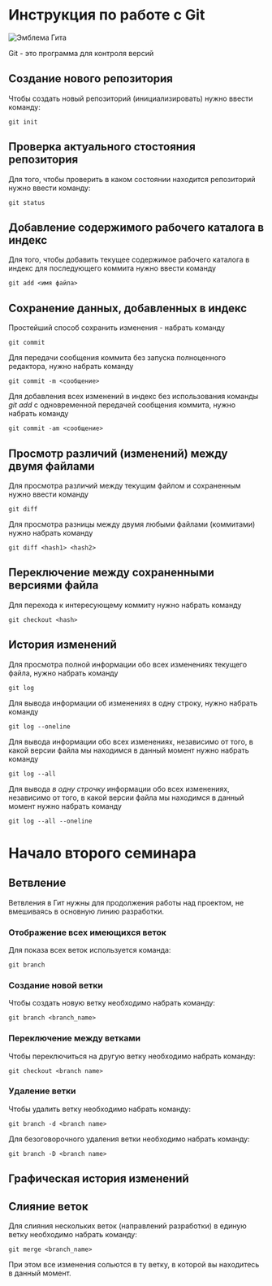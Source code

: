 # Инструкция по работе с Git

![Эмблема Гита](image1.png)

Git - это программа для контроля версий

## Создание нового репозитория

Чтобы создать новый репозиторий (инициализировать) нужно ввести команду:

    git init

## Проверка актуального стостояния репозитория

Для того, чтобы проверить в каком состоянии находится репозиторий нужно ввести команду:

    git status
    
## Добавление содержимого рабочего каталога в индекс

Для того, чтобы добавить текущее содержимое рабочего каталога в индекс для последующего коммита нужно ввести команду

    git add <имя файла>

## Сохранение данных, добавленных в индекс
Простейший способ сохранить изменения - набрать команду

    git commit

Для передачи сообщения коммита без запуска полноценного редактора, нужно набрать команду

    git commit -m <сообщение>

Для добавления всех изменений в индекс без использования команды *git add* с одновременной передачей сообщения коммита, нужно набрать команду

    git commit -am <сообщение>

## Просмотр различий (изменений) между двумя файлами

Для просмотра различий между текущим файлом и сохраненным нужно ввести команду

    git diff

Для просмотра разницы между двумя любыми файлами (коммитами) нужно набрать команду

    git diff <hash1> <hash2>

## Переключение между сохраненными версиями файла

Для перехода к интересующему коммиту нужно набрать команду

    git checkout <hash>

## История изменений

Для просмотра полной информации обо всех изменениях текущего файла, нужно набрать команду

    git log

Для вывода информации об изменениях в одну строку, нужно набрать команду

    git log --oneline

Для вывода информации обо всех изменениях, независимо от того, в какой версии файла мы находимся в данный момент нужно набрать команду

    git log --all

Для вывода *в одну строчку* информации обо всех изменениях, независимо от того, в какой версии файла мы находимся в данный момент нужно набрать команду

    git log --all --oneline

# Начало второго семинара

## Ветвление

Ветвления в Гит нужны для продолжения работы над проектом, не вмешиваясь в основную линию разработки.

### Отображение всех имеющихся веток 
Для показа всех веток используется команда:
    
    git branch

### Создание новой ветки

Чтобы создать новую ветку необходимо набрать команду:

    git branch <branch_name>

### Переключение между ветками

Чтобы переключиться на другую ветку необходимо набрать команду:

    git checkout <branch name>

### Удаление ветки

Чтобы удалить ветку необходимо набрать команду:

    git branch -d <branch name>

Для безоговорочного удаления ветки необходимо набрать команду:

    git branch -D <branch name>
    
 ## Графическая история изменений 



## Слияние веток

Для слияния нескольких веток (направлений разработки) в единую ветку необходимо набрать команду:

    git merge <branch_name>

При этом все изменения сольются в ту ветку, в которой вы находитесь в данный момент.

